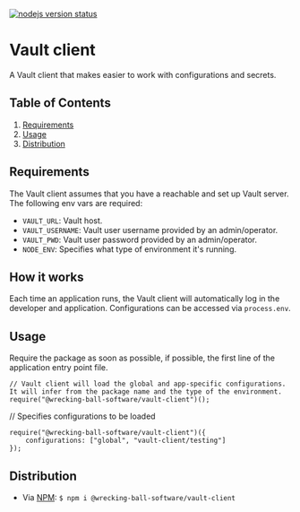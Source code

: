 [![nodejs version status](https://img.shields.io/badge/NodeJS-8.x.x-green.svg?style=flat-square)]()

# Vault client

<p align="justify">A Vault client that makes easier to work with configurations and secrets.</p>

## Table of Contents

  1. [Requirements](#requirements)
  2. [Usage](#usage)
  3. [Distribution](#distribution)

## Requirements

The Vault client assumes that you have a reachable and set up Vault server. The following env vars are required:
- `VAULT_URL`: Vault host.
- `VAULT_USERNAME`: Vault user username provided by an admin/operator.
- `VAULT_PWD`: Vault user password provided by an admin/operator.
- `NODE_ENV`: Specifies what type of environment it's running.

## How it works

Each time an application runs, the Vault client will automatically log in the developer and application. Configurations can be accessed via `process.env`.

## Usage

Require the package as soon as possible, if possible, the first line of the application entry point file.

```
// Vault client will load the global and app-specific configurations. It will infer from the package name and the type of the environment.
require("@wrecking-ball-software/vault-client")();
```

// Specifies configurations to be loaded
```
require("@wrecking-ball-software/vault-client")({
	configurations: ["global", "vault-client/testing"]
});
```

## Distribution

- Via [NPM](https://www.npmjs.com/package/@wrecking-ball-software/vault-client): `$ npm i @wrecking-ball-software/vault-client`
